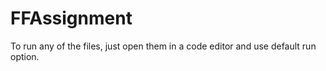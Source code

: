# FFAssignment
To run any of the files, just open them in a code editor and use default run option.
